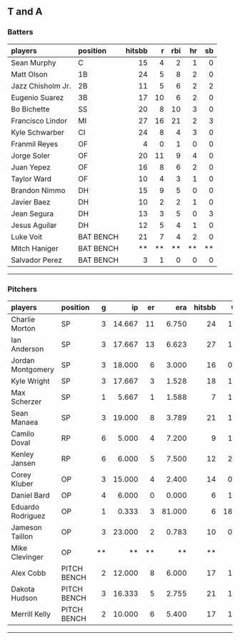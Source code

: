 ## T and A

### Batters

 
|players           |position  | hitsbb|  r| rbi| hr| sb| 
|:-----------------|:---------|------:|--:|---:|--:|--:| 
|Sean Murphy       |C         |     15|  4|   2|  1|  0| 
|Matt Olson        |1B        |     24|  5|   8|  2|  0| 
|Jazz Chisholm Jr. |2B        |     11|  5|   6|  2|  2| 
|Eugenio Suarez    |3B        |     17| 10|   6|  2|  0| 
|Bo Bichette       |SS        |     20|  8|  10|  3|  0| 
|Francisco Lindor  |MI        |     27| 16|  21|  2|  3| 
|Kyle Schwarber    |CI        |     24|  8|   4|  3|  0| 
|Franmil Reyes     |OF        |      4|  0|   1|  0|  0| 
|Jorge Soler       |OF        |     20| 11|   9|  4|  0| 
|Juan Yepez        |OF        |     16|  8|   6|  2|  0| 
|Taylor Ward       |OF        |     10|  4|   3|  1|  0| 
|Brandon Nimmo     |DH        |     15|  9|   5|  0|  0| 
|Javier Baez       |DH        |     10|  2|   2|  1|  0| 
|Jean Segura       |DH        |     13|  3|   5|  0|  3| 
|Jesus Aguilar     |DH        |     12|  5|   4|  1|  0| 
|Luke Voit         |BAT BENCH |     21|  7|   4|  2|  0| 
|Mitch Haniger     |BAT BENCH |     **| **|  **| **| **| 
|Salvador Perez    |BAT BENCH |      3|  1|   0|  0|  0| 


* * *

### Pitchers

 
|players           |position    |  g|     ip| er|    era| hitsbb|   whip| so|  w| sv| 
|:-----------------|:-----------|--:|------:|--:|------:|------:|------:|--:|--:|--:| 
|Charlie Morton    |SP          |  3| 14.667| 11|  6.750|     24|  1.636| 14|  1|  0| 
|Ian Anderson      |SP          |  3| 17.667| 13|  6.623|     27|  1.528| 20|  1|  0| 
|Jordan Montgomery |SP          |  3| 18.000|  6|  3.000|     16|  0.889| 12|  1|  0| 
|Kyle Wright       |SP          |  3| 17.667|  3|  1.528|     18|  1.019| 16|  2|  0| 
|Max Scherzer      |SP          |  1|  5.667|  1|  1.588|      7|  1.235|  4|  1|  0| 
|Sean Manaea       |SP          |  3| 19.000|  8|  3.789|     21|  1.105| 18|  0|  0| 
|Camilo Doval      |RP          |  6|  5.000|  4|  7.200|      9|  1.800|  4|  0|  1| 
|Kenley Jansen     |RP          |  6|  6.000|  5|  7.500|     12|  2.000|  8|  1|  3| 
|Corey Kluber      |OP          |  3| 15.000|  4|  2.400|     14|  0.933| 11|  1|  0| 
|Daniel Bard       |OP          |  4|  6.000|  0|  0.000|      6|  1.000|  5|  2|  2| 
|Eduardo Rodriguez |OP          |  1|  0.333|  3| 81.000|      6| 18.000|  0|  0|  0| 
|Jameson Taillon   |OP          |  3| 23.000|  2|  0.783|     10|  0.435| 17|  2|  0| 
|Mike Clevinger    |OP          | **|     **| **|     **|     **|     **| **| **| **| 
|Alex Cobb         |PITCH BENCH |  2| 12.000|  8|  6.000|     17|  1.417| 15|  0|  0| 
|Dakota Hudson     |PITCH BENCH |  3| 16.333|  5|  2.755|     21|  1.286|  8|  1|  0| 
|Merrill Kelly     |PITCH BENCH |  2| 10.000|  6|  5.400|     17|  1.700|  7|  0|  0| 


* * *


